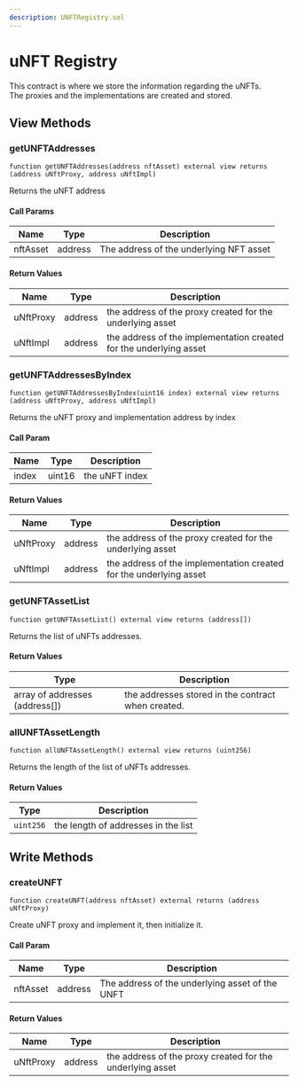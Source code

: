 ```yaml
---
description: UNFTRegistry.sol
---
```


# uNFT Registry

This contract is where we store the information regarding the uNFTs. \
The proxies and the implementations are created and stored.

## View Methods

### getUNFTAddresses

`function getUNFTAddresses(address nftAsset) external view returns (address uNftProxy, address uNftImpl)`

Returns the uNFT address

#### Call Params

| Name     | Type    | Description                             |
| -------- | ------- | --------------------------------------- |
| nftAsset | address | The address of the underlying NFT asset |

#### Return Values

| Name      | Type    | Description                                                        |
| --------- | ------- | ------------------------------------------------------------------ |
| uNftProxy | address | the address of the proxy created for the underlying asset          |
| uNftImpl  | address | the address of the implementation created for the underlying asset |

### getUNFTAddressesByIndex

`function getUNFTAddressesByIndex(uint16 index) external view returns (address uNftProxy, address uNftImpl)`

Returns the uNFT proxy and implementation address by index

#### Call Param

| Name  | Type   | Description    |
| ----- | ------ | -------------- |
| index | uint16 | the uNFT index |

#### Return Values

| Name      | Type    | Description                                                        |
| --------- | ------- | ------------------------------------------------------------------ |
| uNftProxy | address | the address of the proxy created for the underlying asset          |
| uNftImpl  | address | the address of the implementation created for the underlying asset |

### getUNFTAssetList

`function getUNFTAssetList() external view returns (address[])`

Returns the list of uNFTs addresses.&#x20;

#### Return Values

| Type                            | Description                                        |
| ------------------------------- | -------------------------------------------------- |
| array of addresses (address\[]) | the addresses stored in the contract when created. |

### allUNFTAssetLength

`function allUNFTAssetLength() external view returns (uint256)`

Returns the length of the list of uNFTs addresses.

#### Return Values

| Type      | Description                         |
| --------- | ----------------------------------- |
| `uint256` | the length of addresses in the list |

## Write Methods

### createUNFT

`function createUNFT(address nftAsset) external returns (address uNftProxy)`

Create uNFT proxy and implement it, then initialize it.

#### Call Param

| Name     | Type    | Description                                     |
| -------- | ------- | ----------------------------------------------- |
| nftAsset | address | The address of the underlying asset of the UNFT |

#### Return Values

| Name      | Type    | Description                                               |
| --------- | ------- | --------------------------------------------------------- |
| uNftProxy | address | the address of the proxy created for the underlying asset |
